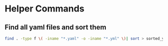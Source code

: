 # Helper Commands

## Find all yaml files and sort them

```bash
find . -type f \( -iname "*.yaml" -o -iname "*.yml" \)| sort > sorted_yaml_files.txt
```
